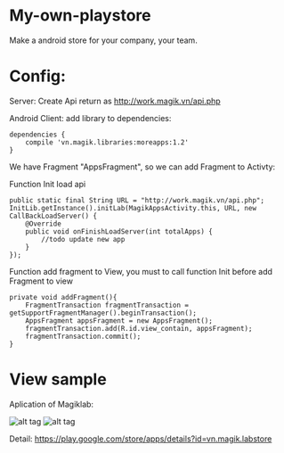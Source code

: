# My-own-playstore
Make a android store for your company, your team.

# Config:
Server:
Create Api return as http://work.magik.vn/api.php

Android Client:
add library to dependencies:

    dependencies {
        compile 'vn.magik.libraries:moreapps:1.2'
    }
    
We have Fragment "AppsFragment", so we can add Fragment to Activty:

Function Init load api

    public static final String URL = "http://work.magik.vn/api.php";
    InitLib.getInstance().initLab(MagikAppsActivity.this, URL, new CallBackLoadServer() {
        @Override
        public void onFinishLoadServer(int totalApps) {
            //todo update new app
        }
    });
    
Function add fragment to View, you must to call function Init before add Fragment to view

    private void addFragment(){
        FragmentTransaction fragmentTransaction = getSupportFragmentManager().beginTransaction();
        AppsFragment appsFragment = new AppsFragment();
        fragmentTransaction.add(R.id.view_contain, appsFragment);
        fragmentTransaction.commit();
    }


# View sample

Aplication of Magiklab:

![alt tag](https://lh3.googleusercontent.com/kES48RhXSEe1J4W-W2vpU-F_T4qiUIdUOFIhD9tF987bPC3L-MNrX0vy37lxkZnf7rE=h310-rw)
![alt tag](https://lh3.googleusercontent.com/Y99IO5J-ZZmCVIwTun1M9B6cjG9mHh-JUeCIo3l2PB_t5sMB9Ru4IcMUC8EnRTvgEA=h310-rw)

Detail: https://play.google.com/store/apps/details?id=vn.magik.labstore
